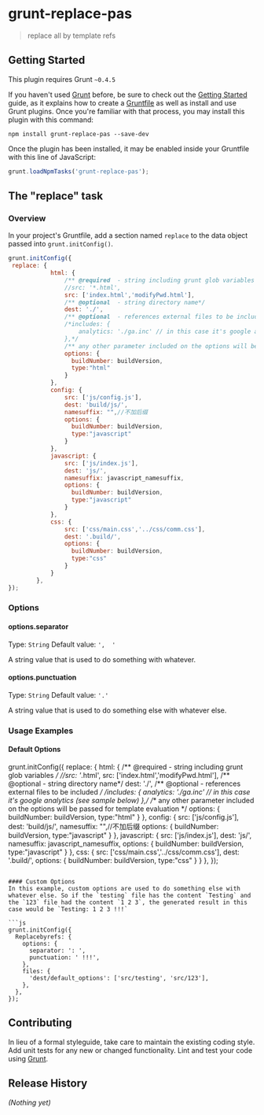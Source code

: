 # grunt-replace-pas

> replace all by template refs

## Getting Started
This plugin requires Grunt `~0.4.5`

If you haven't used [Grunt](http://gruntjs.com/) before, be sure to check out the [Getting Started](http://gruntjs.com/getting-started) guide, as it explains how to create a [Gruntfile](http://gruntjs.com/sample-gruntfile) as well as install and use Grunt plugins. Once you're familiar with that process, you may install this plugin with this command:

```shell
npm install grunt-replace-pas --save-dev
```

Once the plugin has been installed, it may be enabled inside your Gruntfile with this line of JavaScript:

```js
grunt.loadNpmTasks('grunt-replace-pas');
```

## The "replace" task

### Overview
In your project's Gruntfile, add a section named `replace` to the data object passed into `grunt.initConfig()`.

```js
grunt.initConfig({
 replace: {
            html: {
                /** @required  - string including grunt glob variables */
                //src: '*.html',
                src: ['index.html','modifyPwd.html'],
                /** @optional  - string directory name*/
                dest: './',
                /** @optional  - references external files to be included */
                /*includes: {
                    analytics: './ga.inc' // in this case it's google analytics (see sample below)
                },*/
                /** any other parameter included on the options will be passed for template evaluation */
                options: {
                  buildNumber: buildVersion,
                  type:"html"
                }
            },
            config: {
                src: ['js/config.js'],
                dest: 'build/js/',
                namesuffix: "",//不加后缀
                options: {
                  buildNumber: buildVersion,
                  type:"javascript"
                }
            },
            javascript: {
                src: ['js/index.js'],
                dest: 'js/',
                namesuffix: javascript_namesuffix,
                options: {
                  buildNumber: buildVersion,
                  type:"javascript"
                }
            },
            css: {
                src: ['css/main.css','../css/comm.css'],
                dest: '.build/',
                options: {
                  buildNumber: buildVersion,
                  type:"css"
                }
            }
        },
});
```

### Options

#### options.separator
Type: `String`
Default value: `',  '`

A string value that is used to do something with whatever.

#### options.punctuation
Type: `String`
Default value: `'.'`

A string value that is used to do something else with whatever else.

### Usage Examples

#### Default Options

grunt.initConfig({
  replace: {
            html: {
                /** @required  - string including grunt glob variables */
                //src: '*.html',
                src: ['index.html','modifyPwd.html'],
                /** @optional  - string directory name*/
                dest: './',
                /** @optional  - references external files to be included */
                /*includes: {
                    analytics: './ga.inc' // in this case it's google analytics (see sample below)
                },*/
                /** any other parameter included on the options will be passed for template evaluation */
                options: {
                  buildNumber: buildVersion,
                  type:"html"
                }
            },
            config: {
                src: ['js/config.js'],
                dest: 'build/js/',
                namesuffix: "",//不加后缀
                options: {
                  buildNumber: buildVersion,
                  type:"javascript"
                }
            },
            javascript: {
                src: ['js/index.js'],
                dest: 'js/',
                namesuffix: javascript_namesuffix,
                options: {
                  buildNumber: buildVersion,
                  type:"javascript"
                }
            },
            css: {
                src: ['css/main.css','../css/comm.css'],
                dest: '.build/',
                options: {
                  buildNumber: buildVersion,
                  type:"css"
                }
            }
        },
});
```

#### Custom Options
In this example, custom options are used to do something else with whatever else. So if the `testing` file has the content `Testing` and the `123` file had the content `1 2 3`, the generated result in this case would be `Testing: 1 2 3 !!!`

```js
grunt.initConfig({
  Replacebyrefs: {
    options: {
      separator: ': ',
      punctuation: ' !!!',
    },
    files: {
      'dest/default_options': ['src/testing', 'src/123'],
    },
  },
});
```

## Contributing
In lieu of a formal styleguide, take care to maintain the existing coding style. Add unit tests for any new or changed functionality. Lint and test your code using [Grunt](http://gruntjs.com/).

## Release History
_(Nothing yet)_
